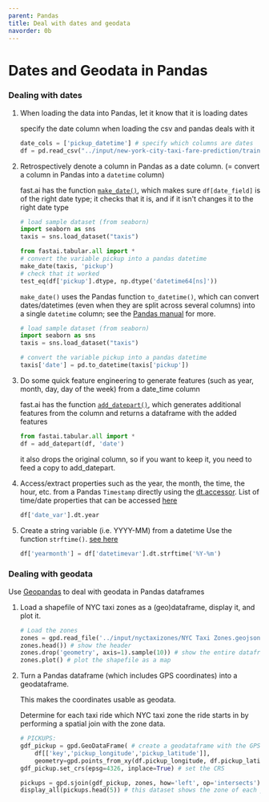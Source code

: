 ```yaml
---
parent: Pandas 
title: Deal with dates and geodata 
navorder: 0b 
---
```


# Dates and Geodata in Pandas
### Dealing with dates
1. When loading the data into Pandas, let it know that it is loading dates

	specify the date column when loading the csv and pandas deals with it
	```python
	date_cols = ['pickup_datetime'] # specify which columns are dates
	df = pd.read_csv("../input/new-york-city-taxi-fare-prediction/train.csv", parse_dates = date_cols)
	```

2. Retrospectively denote a column in Pandas as a date column. (= convert a column in Pandas into a `datetime` column)

	fast.ai has the function [`make_date()`](https://docs.fast.ai/tabular.core.html#make_date), which makes sure `df[date_field]` is of the right date type; it checks that it is, and if it isn't changes it to the right date type
	```python
	# load sample dataset (from seaborn)
	import seaborn as sns
	taxis = sns.load_dataset("taxis")
	
	from fastai.tabular.all import *
	# convert the variable pickup into a pandas datetime
	make_date(taxis, 'pickup')
	# check that it worked
	test_eq(df['pickup'].dtype, np.dtype('datetime64[ns]'))
	```
	
	`make_date()` uses the Pandas function `to_datetime()`, which can convert dates/datetimes (even when they are split across several columns) into a single `datetime` column; see the [Pandas manual](https://pandas.pydata.org/pandas-docs/stable/user_guide/timeseries.html#converting-to-timestamps) for more. 
	```python
	# load sample dataset (from seaborn)
	import seaborn as sns
	taxis = sns.load_dataset("taxis")

	# convert the variable pickup into a pandas datetime
	taxis['date'] = pd.to_datetime(taxis['pickup'])
	```
	

3. Do some quick feature engineering to generate features (such as year, month, day, day of the week) from a date_time column
	
	fast.ai has the function [`add_datepart()`](https://docs.fast.ai/tabular.core.html#add_datepart), which generates additional features from the column and returns a dataframe with the added features
	```python
	from fastai.tabular.all import * 
	df = add_datepart(df, 'date')
	```
	
	it also drops the original column, so if you want to keep it, you need to feed a copy to add_datepart.
	
4. Access/extract properties such as the year, the month, the time, the hour, etc. from a Pandas `Timestamp` directly using the [dt.accessor](https://pandas.pydata.org/pandas-docs/stable/user_guide/basics.html#dt-accessor). List of time/date properties that can be accessed [here](https://pandas.pydata.org/pandas-docs/stable/user_guide/timeseries.html#time-date-components)
	```python
	df['date_var'].dt.year
	```
	
5. Create a string variable (i.e. YYYY-MM) from a datetime
	Use the function ``strftime()``. [see here](https://dfrieds.com/data-analysis/create-year-month-column.html)
	```python	
	df['yearmonth'] = df['datetimevar'].dt.strftime('%Y-%m')
	```
	
### Dealing with geodata
Use [Geopandas](https://geopandas.org/gallery/create_geopandas_from_pandas.html) to deal with geodata in Pandas dataframes

1. Load a shapefile of NYC taxi zones as a (geo)dataframe, display it, and plot it.

	```python
	# Load the zones
	zones = gpd.read_file('../input/nyctaxizones/NYC Taxi Zones.geojson')
	zones.head()) # show the header
	zones.drop('geometry', axis=1).sample(10)) # show the entire dataframe, excluding the column geometry
	zones.plot() # plot the shapefile as a map
	```

2. Turn a Pandas dataframe (which includes GPS coordinates) into a geodataframe.

	This makes the coordinates usable as geodata.

	Determine for each taxi ride which NYC taxi zone the ride starts in by performing a spatial join with the zone data.

	```python
	# PICKUPS:
	gdf_pickup = gpd.GeoDataFrame( # create a geodataframe with the GPS coordinates of pickups
		df[['key','pickup_longitude','pickup_latitude']], 
		geometry=gpd.points_from_xy(df.pickup_longitude, df.pickup_latitude)) 
	gdf_pickup.set_crs(epsg=4326, inplace=True) # set the CRS

	pickups = gpd.sjoin(gdf_pickup, zones, how='left', op='intersects') # perform a spatial join between the GPS coordinates of pickups and the taxi zones
	display_all(pickups.head(5)) # this dataset shows the zone of each pickup
	```
